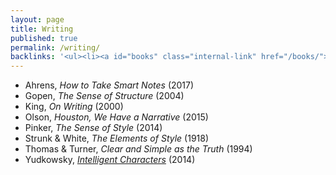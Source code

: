 ```yaml
---
layout: page
title: Writing
published: true
permalink: /writing/
backlinks: '<ul><li><a id="books" class="internal-link" href="/books/">Books</a></li></ul>'
---
```


* Ahrens, _How to Take Smart Notes_ (2017) 
* Gopen, _The Sense of Structure_ (2004) 
* King, _On Writing_ (2000) 
* Olson, _Houston, We Have a Narrative_ (2015) 
* Pinker, _The Sense of Style_ (2014) 
* Strunk & White, _The Elements of Style_ (1918) 
* Thomas & Turner, _Clear and Simple as the Truth_ (1994) 
* Yudkowsky, _[Intelligent Characters](https://yudkowsky.tumblr.com/writing)_ (2014) 
